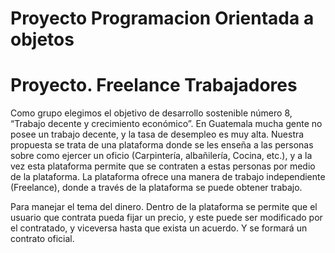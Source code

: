 # Proyecto Programacion Orientada a objetos
# Proyecto. Freelance Trabajadores
Como grupo elegimos el objetivo de desarrollo sostenible número 8, “Trabajo decente y crecimiento económico”.
En Guatemala mucha gente no posee un trabajo decente, y la tasa de desempleo es muy alta. Nuestra propuesta se trata de una 
plataforma donde se les enseña a las personas sobre como ejercer un oficio (Carpintería, albañilería, Cocina, etc.), y a la
vez esta plataforma permite que se contraten a estas personas por medio de la plataforma. La plataforma ofrece una manera de
trabajo independiente (Freelance), donde a través de la plataforma se puede obtener trabajo. 

Para manejar el tema del dinero. Dentro de la plataforma se permite que el usuario que contrata pueda fijar un precio, y
este puede ser modificado por el contratado, y viceversa hasta que exista un acuerdo. Y se formará un contrato oficial. 

